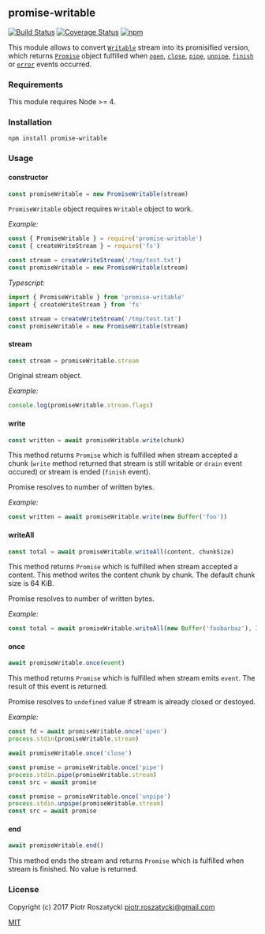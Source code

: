 ## promise-writable

[![Build Status](https://secure.travis-ci.org/dex4er/js-promise-writable.svg)](http://travis-ci.org/dex4er/js-promise-writable) [![Coverage Status](https://coveralls.io/repos/github/dex4er/js-promise-writable/badge.svg)](https://coveralls.io/github/dex4er/js-promise-writable) [![npm](https://img.shields.io/npm/v/promise-writable.svg)](https://www.npmjs.com/package/promise-writable)

This module allows to convert
[`Writable`](https://nodejs.org/api/stream.html#stream_class_stream_writable)
stream into its promisified version, which returns [`Promise`](https://developer.mozilla.org/en-US/docs/Web/JavaScript/Reference/Global_Objects/Promise)
object fulfilled when
[`open`](https://nodejs.org/api/fs.html#fs_event_open),
[`close`](https://nodejs.org/api/fs.html#fs_event_close),
[`pipe`](https://nodejs.org/api/stream.html#stream_event_pipe),
[`unpipe`](https://nodejs.org/api/stream.html#stream_event_unpipe),
[`finish`](https://nodejs.org/api/stream.html#stream_event_finish) or
[`error`](https://nodejs.org/api/stream.html#stream_event_error) events
occurred.

### Requirements

This module requires Node >= 4.

### Installation

```shell
npm install promise-writable
```

### Usage

#### constructor

```js
const promiseWritable = new PromiseWritable(stream)
```

`PromiseWritable` object requires `Writable` object to work.

_Example:_

```js
const { PromiseWritable } = require('promise-writable')
const { createWriteStream } = require('fs')

const stream = createWriteStream('/tmp/test.txt')
const promiseWritable = new PromiseWritable(stream)
```

_Typescript:_

```ts
import { PromiseWritable } from 'promise-writable'
import { createWriteStream } from 'fs'

const stream = createWriteStream('/tmp/test.txt')
const promiseWritable = new PromiseWritable(stream)
```

#### stream

```js
const stream = promiseWritable.stream
```

Original stream object.

_Example:_

```js
console.log(promiseWritable.stream.flags)
```

#### write

```js
const written = await promiseWritable.write(chunk)
```

This method returns `Promise` which is fulfilled when stream accepted a
chunk (`write` method returned that stream is still writable or `drain` event
occured) or stream is ended (`finish` event).

Promise resolves to number of written bytes.

_Example:_

```js
const written = await promiseWritable.write(new Buffer('foo'))
```

#### writeAll

```js
const total = await promiseWritable.writeAll(content, chunkSize)
```

This method returns `Promise` which is fulfilled when stream accepted a
content. This method writes the content chunk by chunk. The default chunk size
is 64 KiB.

Promise resolves to number of written bytes.

_Example:_

```js
const total = await promiseWritable.writeAll(new Buffer('foobarbaz'), 3)
```

#### once

```js
await promiseWritable.once(event)
```

This method returns `Promise` which is fulfilled when stream emits `event`. The
result of this event is returned.

Promise resolves to `undefined` value if stream is already closed or destoyed.

_Example:_

```js
const fd = await promiseWritable.once('open')
process.stdin(promiseWritable.stream)

await promiseWritable.once('close')

const promise = promiseWritable.once('pipe')
process.stdin.pipe(promiseWritable.stream)
const src = await promise

const promise = promiseWritable.once('unpipe')
process.stdin.unpipe(promiseWritable.stream)
const src = await promise
```

#### end

```js
await promiseWritable.end()
```

This method ends the stream and returns `Promise` which is fulfilled when stream
is finished. No value is returned.

### License

Copyright (c) 2017 Piotr Roszatycki <piotr.roszatycki@gmail.com>

[MIT](https://opensource.org/licenses/MIT)
